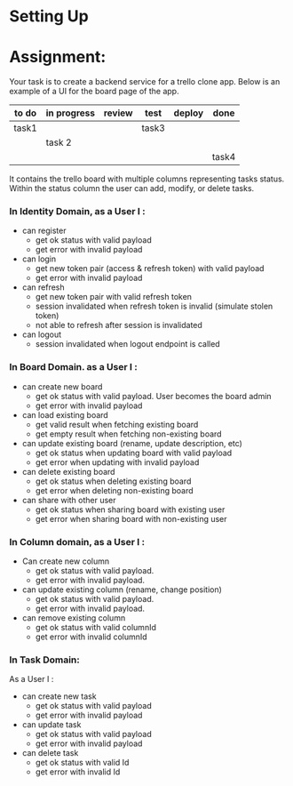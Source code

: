 # Setting Up

# Assignment:

Your task is to create a backend service for a trello clone app.
Below is an example of a UI for the board page of the app.

| to do | in progress | review | test  | deploy | done  |
|-------|-------------|--------|-------|--------|-------|
| task1 |             |        | task3 |        |       |
|       | task 2      |        |       |        |       |
|       |             |        |       |        | task4 |

It contains the trello board with multiple columns representing tasks status.
Within the status column the user can add, modify, or delete tasks.

### In Identity Domain, as a User I :
- can register
    - get ok status with valid payload
    - get error with invalid payload
- can login
    - get new token pair (access & refresh token) with valid payload
    - get error with invalid payload
- can refresh
    - get new token pair with valid refresh token
    - session invalidated when refresh token is invalid (simulate stolen token)
    - not able to refresh after session is invalidated
- can logout
    - session invalidated when logout endpoint is called

### In Board Domain. as a User I :
- can create new board
    - get ok status with valid payload. User becomes the board admin
    - get error with invalid payload
- can load existing board
    - get valid result when fetching existing board
    - get empty result when fetching non-existing board
- can update existing board (rename, update description, etc)
    - get ok status when updating board with valid payload
    - get error when updating with invalid payload
- can delete existing board
    - get ok status when deleting existing board
    - get error when deleting non-existing board
- can share with other user
    - get ok status when sharing board with existing user
    - get error when sharing board with non-existing user

### In Column domain, as a User I :
- Can create new column
    - get ok status with valid payload.
    - get error with invalid payload.
- can update existing column (rename, change position)
    - get ok status with valid payload.
    - get error with invalid payload.
- can remove existing column
    - get ok status with valid columnId
    - get error with invalid columnId

### In Task Domain:
As a User I :
- can create new task
    - get ok status with valid payload
    - get error with invalid payload
- can update task
    - get ok status with valid payload
    - get error with invalid payload
- can delete task
    - get ok status with valid Id
    - get error with invalid Id
